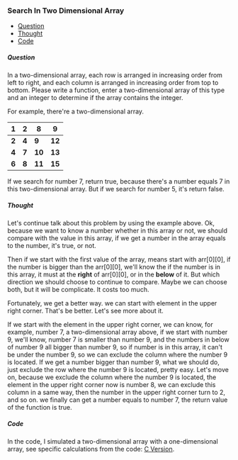 ### Search In Two Dimensional Array

- [Question](#Question)
- [Thought](#Thought)
- [Code](#Code)

##### Question

In a two-dimensional array, each row is arranged in increasing order from left to right, and each column is arranged in increasing order from top to bottom. Please write a function, enter a two-dimensional array of this type and an integer to determine if the array contains the integer.

For example, there're a two-dimensional array.


| 1 | 2 | 8 | 9 |
| --- | --- | --- | --- |
| **2** | **4** | **9** | **12** |
| **4** | **7** | **10** | **13** |
| **6** | **8** | **11** | **15** |

If we search for number 7, return true, because there's a number equals 7 in this two-dimensional array. But if we search for number 5, it's return false.

##### Thought

Let's continue talk about this problem by using the example above. Ok, because we want to know a number whether in this array or not, we should compare with the value in this array, if we get a number in the array equals to the number, it's true, or not.

Then if we start with the first value of the array, means start with arr[0][0], if the number is bigger than the arr[0][0], we'll know the if the number is in this array, it must at the **right** of arr[0][0], or in the **below** of it. But which direction we should choose to continue to compare. Maybe we can choose both, but it will be complicate. It costs too much.

Fortunately, we get a better way. we can start with element in the upper right corner. That's be better. Let's see more about it.

If we start with the element in the upper right corner, we can know, for example, number 7, a two-dimensional array above, if we start with number 9, we'll know, number 7 is smaller than number 9, and the numbers in below of number 9 all bigger than number 9, so if number is in this array, it can't be under the number 9, so we can exclude the column where the number 9 is located. If we get a number bigger than number 9, what we should do, just exclude the row where the number 9 is located, pretty easy. Let's move on, because we exclude the column where the number 9 is located, the element in the upper right corner now is number 8, we can exclude this column in a same way, then the number in the upper right corner turn to 2, and so on. we finally can get a number equals to number 7, the return value of the function is true.

##### Code

In the code, I simulated a two-dimensional array with a one-dimensional array, see specific calculations from the code: [C Version](../code/c/search_in_two_dimensional_array.h).